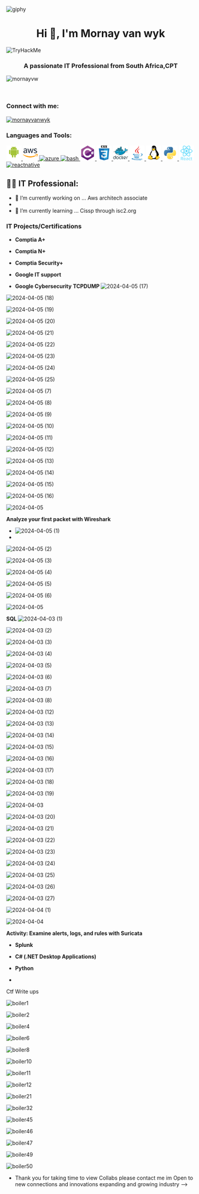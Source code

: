 ![giphy](https://github.com/Mornayvw/Mornayvw/assets/150259756/af1ecb4c-9b68-49df-a1b1-a5dfd99b829a)
<h1>  <h1/>
<h1 align="center">Hi 👋, I'm Mornay van wyk</h1>
  
 <p align="left"> <img src="https://tryhackme-badges.s3.amazonaws.com/1113Cyb3Ry8H4T.png" alt="TryHackMe">
<h3 align="center">A passionate IT Professional from South Africa,CPT</h3>

<p align="left"> <img src="https://komarev.com/ghpvc/?username=mornayvw&label=Profile%20views&color=0e75b6&style=flat" alt="mornayvw" /> </p>

<p align="left"> <a href="https://twitter.com/" target="blank"><img src="https://img.shields.io/twitter/follow/?logo=twitter&style=for-the-badge" alt="" /></a> </p>

<h3 align="left">Connect with me:</h3>

<a href="https://linkedin.com/in/mornayvanwyk" target="blank"><img align="center" src="https://raw.githubusercontent.com/rahuldkjain/github-profile-readme-generator/master/src/images/icons/Social/linked-in-alt.svg" alt="mornayvanwyk" height="30" width="40" /></a>
</p>

<h3 align="left">Languages and Tools:</h3>
<p align="left"> <a href="https://developer.android.com" target="_blank" rel="noreferrer"> <img src="https://raw.githubusercontent.com/devicons/devicon/master/icons/android/android-original-wordmark.svg" alt="android" width="40" height="40"/> </a> <a href="https://aws.amazon.com" target="_blank" rel="noreferrer"> <img src="https://raw.githubusercontent.com/devicons/devicon/master/icons/amazonwebservices/amazonwebservices-original-wordmark.svg" alt="aws" width="40" height="40"/> </a> <a href="https://azure.microsoft.com/en-in/" target="_blank" rel="noreferrer"> <img src="https://www.vectorlogo.zone/logos/microsoft_azure/microsoft_azure-icon.svg" alt="azure" width="40" height="40"/> </a> <a href="https://www.gnu.org/software/bash/" target="_blank" rel="noreferrer"> <img src="https://www.vectorlogo.zone/logos/gnu_bash/gnu_bash-icon.svg" alt="bash" width="40" height="40"/> </a> <a href="https://www.w3schools.com/cs/" target="_blank" rel="noreferrer"> <img src="https://raw.githubusercontent.com/devicons/devicon/master/icons/csharp/csharp-original.svg" alt="csharp" width="40" height="40"/> </a> <a href="https://www.w3schools.com/css/" target="_blank" rel="noreferrer"> <img src="https://raw.githubusercontent.com/devicons/devicon/master/icons/css3/css3-original-wordmark.svg" alt="css3" width="40" height="40"/> </a> <a href="https://www.docker.com/" target="_blank" rel="noreferrer"> <img src="https://raw.githubusercontent.com/devicons/devicon/master/icons/docker/docker-original-wordmark.svg" alt="docker" width="40" height="40"/> </a> <a href="https://www.java.com" target="_blank" rel="noreferrer"> <img src="https://raw.githubusercontent.com/devicons/devicon/master/icons/java/java-original.svg" alt="java" width="40" height="40"/> </a> <a href="https://www.linux.org/" target="_blank" rel="noreferrer"> <img src="https://raw.githubusercontent.com/devicons/devicon/master/icons/linux/linux-original.svg" alt="linux" width="40" height="40"/> </a> <a href="https://www.python.org" target="_blank" rel="noreferrer"> <img src="https://raw.githubusercontent.com/devicons/devicon/master/icons/python/python-original.svg" alt="python" width="40" height="40"/> </a> <a href="https://reactjs.org/" target="_blank" rel="noreferrer"> <img src="https://raw.githubusercontent.com/devicons/devicon/master/icons/react/react-original-wordmark.svg" alt="react" width="40" height="40"/> </a> <a href="https://reactnative.dev/" target="_blank" rel="noreferrer"> <img src="https://reactnative.dev/img/header_logo.svg" alt="reactnative" width="40" height="40"/> </a> </p>

                              
<h2>👨‍💻 IT Professional:</h2>

- 🔭 I’m currently working on ... Aws architech associate
- 
- 🌱 I’m currently learning ... Cissp through isc2.org

<h3> IT Projects/Certifications</h3>

- <b> Comptia A+ </b>
- <b> Comptia N+ </b>
- <b> Comptia Security+ </b>

-  <b> Google IT support</b>
-  <b> Google Cybersecurity</b>
<b> TCPDUMP </b>
![2024-04-05 (17)](https://github.com/Mornayvw/Mornayvw/assets/150259756/bb8561eb-b2b3-4ad1-a59f-dc402c58a140)

![2024-04-05 (18)](https://github.com/Mornayvw/Mornayvw/assets/150259756/7e5bf11c-d8ff-4bd3-b264-7087166d76a6)

![2024-04-05 (19)](https://github.com/Mornayvw/Mornayvw/assets/150259756/1a02def2-a31f-459f-9989-f1bfbacf497a)

![2024-04-05 (20)](https://github.com/Mornayvw/Mornayvw/assets/150259756/5b2220ca-ed0b-4e04-b7c6-1f76024fcc14)

![2024-04-05 (21)](https://github.com/Mornayvw/Mornayvw/assets/150259756/e6a7b116-27fe-4e2e-abce-5b9967ba208c)

![2024-04-05 (22)](https://github.com/Mornayvw/Mornayvw/assets/150259756/a7873aa3-4d9c-444a-bd26-a695b1e966ca)

![2024-04-05 (23)](https://github.com/Mornayvw/Mornayvw/assets/150259756/3c8cfb93-9e4a-4b63-95ee-39b733e4f817)

![2024-04-05 (24)](https://github.com/Mornayvw/Mornayvw/assets/150259756/d1a3bb68-4a08-453c-a941-b8edb670fa2a)

![2024-04-05 (25)](https://github.com/Mornayvw/Mornayvw/assets/150259756/1dcb8568-a0ba-41db-b72b-db35a89d9b3f)

![2024-04-05 (7)](https://github.com/Mornayvw/Mornayvw/assets/150259756/10fdea2f-b053-4789-9e2c-c5c481c4845d)

![2024-04-05 (8)](https://github.com/Mornayvw/Mornayvw/assets/150259756/c449c933-1a83-4dc5-8e94-137c00a66df6)

![2024-04-05 (9)](https://github.com/Mornayvw/Mornayvw/assets/150259756/a9631763-79e5-41b2-bd1f-47891e1b291d)

![2024-04-05 (10)](https://github.com/Mornayvw/Mornayvw/assets/150259756/34686d2a-954c-4694-93c3-d66eee95c08c)

![2024-04-05 (11)](https://github.com/Mornayvw/Mornayvw/assets/150259756/41c1bc6e-d328-4518-b095-22c273ea1f1d)

![2024-04-05 (12)](https://github.com/Mornayvw/Mornayvw/assets/150259756/5d4fdf84-5fb0-4af8-85d1-09ab66a0b4bb)

![2024-04-05 (13)](https://github.com/Mornayvw/Mornayvw/assets/150259756/0d378707-c8dc-443f-99a0-d3764abd4311)

![2024-04-05 (14)](https://github.com/Mornayvw/Mornayvw/assets/150259756/ef53f1f4-a042-47c4-9e70-103a9f65639d)

![2024-04-05 (15)](https://github.com/Mornayvw/Mornayvw/assets/150259756/8b8bcb8c-0aa9-4bd8-9998-16aa9503fe2a)

![2024-04-05 (16)](https://github.com/Mornayvw/Mornayvw/assets/150259756/4f18ee90-cd05-4fbe-af8e-d2c553122004)

![2024-04-05](https://github.com/Mornayvw/Mornayvw/assets/150259756/46331c79-c2f6-4b8e-8eda-c46aae1b263f)

<b> Analyze your first packet with Wireshark </b>
- ![2024-04-05 (1)](https://github.com/Mornayvw/Mornayvw/assets/150259756/2ae86ec0-ca0a-4562-bded-928c4719dbdc)
- 
![2024-04-05 (2)](https://github.com/Mornayvw/Mornayvw/assets/150259756/5e00d020-5748-4cf1-bea9-a1538fd0aaac)

![2024-04-05 (3)](https://github.com/Mornayvw/Mornayvw/assets/150259756/8d977087-ce4c-4cc8-aa7e-5f93b2621daf)

![2024-04-05 (4)](https://github.com/Mornayvw/Mornayvw/assets/150259756/2cb32cef-82cd-44cd-b972-62795040d4bd)

![2024-04-05 (5)](https://github.com/Mornayvw/Mornayvw/assets/150259756/1b2e576a-2a7c-4d7b-a877-2a2369d3e343)

![2024-04-05 (6)](https://github.com/Mornayvw/Mornayvw/assets/150259756/fba9fd95-08db-4e1d-a4cd-853ef66f570e)

![2024-04-05](https://github.com/Mornayvw/Mornayvw/assets/150259756/2d077602-2c00-4d6b-9cc7-ebcc9cbf47db)

 <b> SQL </b>
   ![2024-04-03 (1)](https://github.com/Mornayvw/Mornayvw/assets/150259756/176d6b1f-0ca1-4f47-9564-58a715283f00)
   
![2024-04-03 (2)](https://github.com/Mornayvw/Mornayvw/assets/150259756/4e785b3f-e87b-43be-8974-bedec1e753d1)

![2024-04-03 (3)](https://github.com/Mornayvw/Mornayvw/assets/150259756/ff908b55-91ff-41a3-9c2b-9f00a6eeba57)

![2024-04-03 (4)](https://github.com/Mornayvw/Mornayvw/assets/150259756/ef30ac9f-2501-42f4-91ce-5481d680b4f5)

![2024-04-03 (5)](https://github.com/Mornayvw/Mornayvw/assets/150259756/f8d9eedc-9e55-4075-9366-9c611ad3f294)

![2024-04-03 (6)](https://github.com/Mornayvw/Mornayvw/assets/150259756/62ea35e6-af8a-4120-8391-48c696620925)

![2024-04-03 (7)](https://github.com/Mornayvw/Mornayvw/assets/150259756/b8a59090-9ae4-47ec-94a7-739712f58f95)

![2024-04-03 (8)](https://github.com/Mornayvw/Mornayvw/assets/150259756/ae26f785-461b-46d3-a385-67d8959191d7)

![2024-04-03 (12)](https://github.com/Mornayvw/Mornayvw/assets/150259756/055608b7-eed6-4ef5-9196-a8d9aedd8696)

![2024-04-03 (13)](https://github.com/Mornayvw/Mornayvw/assets/150259756/b9f4284c-d1af-4d3a-b2a9-447627e25158)

![2024-04-03 (14)](https://github.com/Mornayvw/Mornayvw/assets/150259756/1d992d05-94f6-4904-89b2-9fab7732f494)

![2024-04-03 (15)](https://github.com/Mornayvw/Mornayvw/assets/150259756/d4185a18-f6a2-4af5-bca8-744091692bf4)

![2024-04-03 (16)](https://github.com/Mornayvw/Mornayvw/assets/150259756/d96a3105-344c-4bbe-ad46-f24a087f1618)

![2024-04-03 (17)](https://github.com/Mornayvw/Mornayvw/assets/150259756/3ee50aa5-721d-45c0-bd4f-3b8baf428e33)

![2024-04-03 (18)](https://github.com/Mornayvw/Mornayvw/assets/150259756/d6e1deb2-a760-418c-95ec-965eb129340c)

![2024-04-03 (19)](https://github.com/Mornayvw/Mornayvw/assets/150259756/074cbc26-75b7-4889-b4a6-2e2d9abc92a0)

![2024-04-03](https://github.com/Mornayvw/Mornayvw/assets/150259756/e147c2f0-0b3a-452d-8c81-29a9d3ea8066)

![2024-04-03 (20)](https://github.com/Mornayvw/Mornayvw/assets/150259756/b426301f-cc5a-4161-b562-6c87b3d3bd0e)

![2024-04-03 (21)](https://github.com/Mornayvw/Mornayvw/assets/150259756/4f18cfb9-2d0c-4615-b338-739f3cb06f47)

![2024-04-03 (22)](https://github.com/Mornayvw/Mornayvw/assets/150259756/c1d27c2f-c0f5-40e7-9907-ee19bade14eb)

![2024-04-03 (23)](https://github.com/Mornayvw/Mornayvw/assets/150259756/b7236ffe-bceb-4d30-a99b-a742289c105f)

![2024-04-03 (24)](https://github.com/Mornayvw/Mornayvw/assets/150259756/6afa5857-c73a-4f0f-9cd7-d6890a4ad4cc)

![2024-04-03 (25)](https://github.com/Mornayvw/Mornayvw/assets/150259756/b987f250-3015-4f12-ba82-45d8ee8bac5f)

![2024-04-03 (26)](https://github.com/Mornayvw/Mornayvw/assets/150259756/ab9484aa-5790-4d2e-8d8d-17683698a446)

![2024-04-03 (27)](https://github.com/Mornayvw/Mornayvw/assets/150259756/0bd3fe09-3b43-44f8-a2b9-eedcd53d0a44)

![2024-04-04 (1)](https://github.com/Mornayvw/Mornayvw/assets/150259756/fb569fe9-f571-4f93-9e0d-eb92435c5645)

![2024-04-04](https://github.com/Mornayvw/Mornayvw/assets/150259756/8199efdb-6804-4f60-96da-fc0ffb8e3271)

<b> Activity: Examine alerts, logs, and rules with Suricata </b>

-  <b>Splunk</b>

-  <b>C# (.NET Desktop Applications)</b>

-  <b>Python</b>
  - 
Ctf Write ups

![boiler1](https://github.com/Mornayvw/Mornayvw/assets/150259756/19a1dfb1-2090-4f1e-bf89-24230019e908)

![boiler2](https://github.com/Mornayvw/Mornayvw/assets/150259756/9f6c9d0e-8939-4180-aed6-c03e0a711c07)

![boiler4](https://github.com/Mornayvw/Mornayvw/assets/150259756/238be312-2ab7-49b1-bf07-1920a21b1801)

![boiler6](https://github.com/Mornayvw/Mornayvw/assets/150259756/a5970469-c563-4af2-8fa3-195c9260133b)



![boiler8](https://github.com/Mornayvw/Mornayvw/assets/150259756/e5de9f8b-a44d-4f5d-802a-207c11202b3f)

![boiler10](https://github.com/Mornayvw/Mornayvw/assets/150259756/6d90a017-3b52-4522-a264-2bfb456a8267)

![boiler11](https://github.com/Mornayvw/Mornayvw/assets/150259756/228ac0d2-71fe-4c52-9613-c9d80ffb65ba)

![boiler12](https://github.com/Mornayvw/Mornayvw/assets/150259756/ae094537-a8ba-4a98-ba42-1f72c24cb2f3)

![boiler21](https://github.com/Mornayvw/Mornayvw/assets/150259756/3f945b6e-6e4c-4c22-bc0b-1d3c6e6138df)

![boiler32](https://github.com/Mornayvw/Mornayvw/assets/150259756/52f56ee5-be8f-4b39-805f-af38deb014ae)

![boiler45](https://github.com/Mornayvw/Mornayvw/assets/150259756/63457849-9e17-44bd-bebd-fe4becf133e6)

![boiler46](https://github.com/Mornayvw/Mornayvw/assets/150259756/40dc8e30-fa07-499d-aa48-8ee854d97d33)

![boiler47](https://github.com/Mornayvw/Mornayvw/assets/150259756/19349099-6b48-47b5-b24a-6cc81e81da85)

![boiler49](https://github.com/Mornayvw/Mornayvw/assets/150259756/38eed891-0509-4f55-b78d-9d2b5e9cce03)

![boiler50](https://github.com/Mornayvw/Mornayvw/assets/150259756/3107fed0-815f-4100-ad14-5a90dc28575b)


- Thank you for taking time to view
 Collabs please contact me im Open to new connections and innovations expanding and growing industry 
-->
